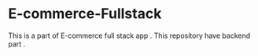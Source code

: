 # E-commerce-Fullstack
This is a part of E-commerce full stack app . This repository have backend part .
